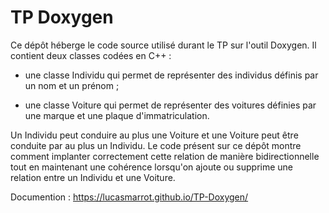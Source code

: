 # TP Doxygen

Ce dépôt héberge le code source utilisé durant le TP sur l'outil Doxygen. Il contient deux classes codées en C++ :

- une classe Individu qui permet de représenter des individus définis par un nom et un prénom ;

- une classe Voiture qui permet de représenter des voitures définies par une marque et une plaque d'immatriculation.

Un Individu peut conduire au plus une Voiture et une Voiture peut être conduite par au plus un Individu. Le code présent sur ce dépôt montre comment implanter correctement cette relation de manière bidirectionnelle tout en maintenant une cohérence lorsqu'on ajoute ou supprime une relation entre un Individu et une Voiture.

Documention : https://lucasmarrot.github.io/TP-Doxygen/
